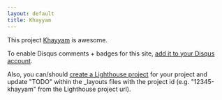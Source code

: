 ```yaml
---
layout: default
title: Khayyam
---
```


This project <a href="http://github.com/rubyyot/khayyam">Khayyam</a> is awesome.

To enable Disqus comments + badges for this site, [add it to your Disqus account](http://disqus.com/add/).

Also, you can/should [create a Lighthouse project](http://rubyyot.lighthouseapp.com/projects/new) for your project and update "TODO" within the _layouts files with the project id (e.g. "12345-khayyam" from the Lighthouse project url).